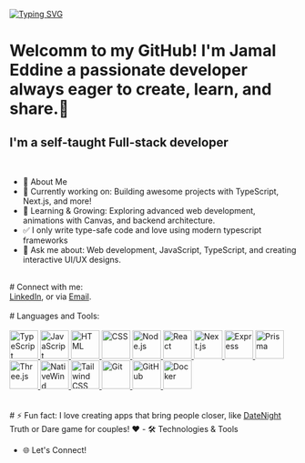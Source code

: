  [![Typing SVG](https://readme-typing-svg.demolab.com/?lines=Hi+there+👋)](https://git.io/typing-svg) 
<br/>
# Welcomm to my GitHub! I'm Jamal Eddine a passionate developer always eager to create, learn, and share.🌟
<h2>I'm a self-taught Full-stack developer</h2> 
 <br/>

 <ul>
   <li>🚀 About Me</li>
   <li>🔭 Currently working on: Building awesome projects with TypeScript, Next.js, and more!</li>
   <li>🌱 Learning & Growing: Exploring advanced web development, animations with Canvas, and backend architecture.</li>
   <li>✅ I only write type-safe code and love using modern typescript frameworks</li>
   <li>💬 Ask me about: Web development, JavaScript, TypeScript, and creating interactive UI/UX designs.</li>
 </ul>
 <br/>
 # Connect with me:
 <br/>
 <a href="https://www.linkedin.com/in/jamal-ddine-benrahmoune-038942339/">LinkedIn</a>, or via <a href="benrahmounjamaleddine@gamil.com">Email</a>.
<br/>
<br/>
# Languages and Tools:
<br/>
<br/>
<a href="https://www.typescriptlang.org/" target="_blank" title="TypeScript">
  <img src="https://upload.wikimedia.org/wikipedia/commons/4/4c/Typescript_logo_2020.svg" alt="TypeScript" width="50" height="50">
</a>
<a href="https://www.javascript.com/" target="_blank" title="JavaScript">
  <img src="https://upload.wikimedia.org/wikipedia/commons/6/6a/JavaScript-logo.png" alt="JavaScript" width="50" height="50">
</a>
<a href="https://html.spec.whatwg.org/" target="_blank" title="HTML">
  <img src="https://upload.wikimedia.org/wikipedia/commons/6/61/HTML5_logo_and_wordmark.svg" alt="HTML" width="50" height="50">
</a>
<a href="https://developer.mozilla.org/en-US/docs/Web/CSS" target="_blank" title="CSS">
  <img src="https://upload.wikimedia.org/wikipedia/commons/d/d5/CSS3_logo_and_wordmark.svg" alt="CSS" width="50" height="50">
</a>
<a href="https://nodejs.org/" target="_blank" title="Node.js">
  <img src="https://upload.wikimedia.org/wikipedia/commons/d/d9/Node.js_logo.svg" alt="Node.js" width="50" height="50">
</a>
<a href="https://react.dev/" target="_blank" title="React">
  <img src="https://upload.wikimedia.org/wikipedia/commons/a/a7/React-icon.svg" alt="React" width="50" height="50">
</a>
<a href="https://nextjs.org/" target="_blank" title="Next.js">
  <img src="https://upload.wikimedia.org/wikipedia/commons/8/8e/Nextjs-logo.svg" alt="Next.js" width="50" height="50">
</a>
<a href="https://expressjs.com/" target="_blank" title="Express">
  <img src="https://upload.wikimedia.org/wikipedia/commons/6/64/Expressjs.png" alt="Express" width="50" height="50">
</a>
<a href="https://prisma.io/" target="_blank" title="Prisma">
  <img src="https://avatars.githubusercontent.com/u/17219288?s=200&v=4" alt="Prisma" width="50" height="50">
</a>
<a href="https://threejs.org/" target="_blank" title="Three.js">
  <img src="https://upload.wikimedia.org/wikipedia/commons/3/3f/Three.js_Icon.svg" alt="Three.js" width="50" height="50">
</a>
<a href="https://www.nativewind.dev/" target="_blank" title="NativeWind">
  <img src="https://www.nativewind.dev/img/logo.svg" alt="NativeWind" width="50" height="50">
</a>
<a href="https://tailwindcss.com/" target="_blank" title="Tailwind CSS">
  <img src="https://upload.wikimedia.org/wikipedia/commons/d/d5/Tailwind_CSS_Logo.svg" alt="Tailwind CSS" width="50" height="50">
</a>
<a href="https://git-scm.com/" target="_blank" title="Git">
  <img src="https://upload.wikimedia.org/wikipedia/commons/e/e0/Git-logo.svg" alt="Git" width="50" height="50">
</a>
<a href="https://github.com/" target="_blank" title="GitHub">
  <img src="https://upload.wikimedia.org/wikipedia/commons/9/91/Octicons-mark-github.svg" alt="GitHub" width="50" height="50">
</a>
<a href="https://www.docker.com/" target="_blank" title="Docker">
  <img src="https://www.docker.com/wp-content/uploads/2022/03/Moby-logo.png" alt="Docker" width="50" height="50">
</a>
<br/>
<br/>
<br/>
# ⚡ Fun fact:
I love creating apps that bring people closer, like <a href="https://date-night-tau.vercel.app">DateNight</a> Truth or Dare game for couples! ❤️
- 🛠️ Technologies & Tools







- 🌐 Let's Connect!
